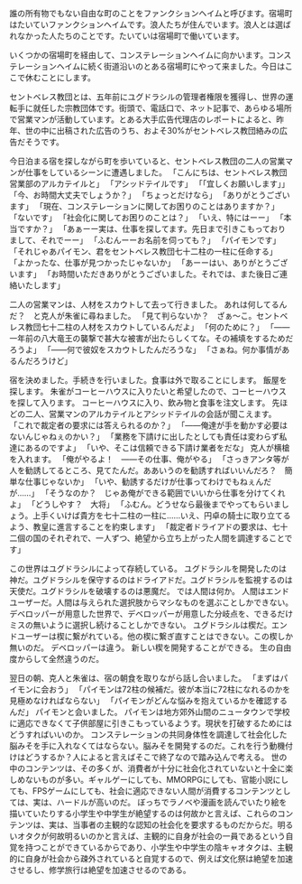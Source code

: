 誰の所有物でもない自由な町のことをファンクションヘイムと呼びます。宿場町はたいていファンクションヘイムです。浪人たちが住んでいます。浪人とは選ばれなかった人たちのことです。たいていは宿場町で働いています。

いくつかの宿場町を経由して、コンステレーションヘイムに向かいます。コンステレーションヘイムに続く街道沿いのとある宿場町にやって来ました。今日はここで休むことにします。

セントベレス教団とは、五年前にユグドラシルの管理者権限を獲得し、世界の運転手に就任した宗教団体です。街頭で、電話口で、ネット記事で、あらゆる場所で営業マンが活動しています。とある大手広告代理店のレポートによると、昨年、世の中に出稿された広告のうち、およそ30%がセントベレス教団絡みの広告だそうです。

今日泊まる宿を探しながら町を歩いていると、セントベレス教団の二人の営業マンが仕事をしているシーンに遭遇しました。
「こんにちは、セントベレス教団営業部のアルカテイルと」
「アシッドテイルです」
「「宜しくお願いします」」
「今、お時間大丈夫でしょうか？」
「ちょっとだけなら」
「ありがとうございます」
「現在、コンステレーションに関してお困りのことはありますか？」
「ないです」
「社会化に関してお困りのことは？」
「いえ、特にはーー」
「本当ですか？」
「あぁーー実は、仕事を探してます。先日まで引きこもっておりまして、それでーー」
「ふむんーーお名前を伺っても？」
「パイモンです」
「それじゃあパイモン、君をセントベレス教団七十二柱の一柱に任命する」
「よかったな、仕事が見つかったじゃないか」
「あーーはい、ありがとうございます」
「お時間いただきありがとうございました。それでは、また後日ご連絡いたします」

二人の営業マンは、人材をスカウトして去って行きました。
あれは何してるんだ？　と克人が朱雀に尋ねました。
「見て判らないか？　ざぁ～こ。セントベレス教団七十二柱の人材をスカウトしているんだよ」
「何のために？」
「――一年前の八大竜王の襲撃で甚大な被害が出たらしくてな。その補填をするためだろうよ」
「――何で彼奴をスカウトしたんだろうな」
「さぁね。何か事情があるんだろうけど」

宿を決めました。手続きを行いました。食事は外で取ることにします。
飯屋を探します。
朱雀がコーヒーハウスに入りたいと希望したので、コーヒーハウスを探して入ります。
コーヒーハウスに入り、飲み物と食事を注文します。
先ほどの二人、営業マンのアルカテイルとアシッドテイルの会話が聞こえます。
「これで裁定者の要求には答えられるのか？」
「――俺達が手を動かす必要はないんじゃねぇのかい？」
「業務を下請けに出したとしても責任は変わらず私達にあるのですよ」
「いや、そこは信頼できる下請け業者をだな」
克人が横槍を入れます。
「俺がやるよ！　――その仕事、俺がやる」
「さっきアンタ等が人を勧誘してるところ、見てたんだ。ああいうのを勧誘すればいいんだろ？　簡単な仕事じゃないか」
「いや、勧誘するだけが仕事ってわけでもねぇんだが……」
「そうなのか？　じゃあ俺ができる範囲でいいから仕事を分けてくれよ」
「どうしやす？　大将」
「ふむん。どうせなら最後までやってもらいましょう。上手くいけば貴方を七十二柱の一柱に……いえ、円卓の騎士に取り立てるよう、教皇に進言することを約束します」
「裁定者ドライアドの要求は、七十二個の国のそれぞれで、一人ずつ、絶望から立ち上がった人間を調達することです」

この世界はユグドラシルによって存続している。
ユグドラシルを開発したのは神だ。ユグドラシルを保守するのはドライアドだ。ユグドラシルを監視するのは天使だ。ユグドラシルを破壊するのは悪魔だ。
では人間は何か。
人間はエンドユーザーだ。人間は与えられた選択肢からマシなものを選ぶことしかできない。デベロッパーが用意した世界で、デベロッパーが用意した分岐点を、できるだけミスの無いように選択し続けることしかできない。
ユグドラシルは楔だ。エンドユーザーは楔に繋がれている。他の楔に繋ぎ直すことはできない。この楔しか無いのだ。
デベロッパーは違う。
新しい楔を開発することができる。
生の自由度からして全然違うのだ。

翌日の朝、克人と朱雀は、宿の朝食を取りながら話し合いました。
「まずはパイモンに会おう」
「パイモンは72柱の候補だ。彼が本当に72柱になれるのかを見極めなければならない」
「パイモンがどんな悩みを抱えているかを確認するんだ」
パイモンと会いました。
パイモンは地方郊外山間のニュータウンで学校に適応できなくて子供部屋に引きこもっているようす。現状を打破するためにはどうすればいいのか。
コンステレーションの共同身体性を調達して社会化した脳みそを手に入れなくてはならない。脳みそを開発するのだ。これを行う動機付けはどうするか？人によると言えばそこで終了なので踏み込んで考える。
世の中のコンテンツは、その多くが、消費者が十分に社会化されていないと十全に楽しめないものが多い。ギャルゲーにしても、MMORPGにしても、官能小説にしても、FPSゲームにしても、社会に適応できない人間が消費するコンテンツとしては、実は、ハードルが高いのだ。
ぼっちでラノベや漫画を読んでいたり絵を描いていたりする小学生や中学生が絶望するのは何故かと言えば、これらのコンテンツは、実は、当事者の主観的な認知の社会化を要求するものだからだ。明るいオタクが何故明るいのかと言えば、主観的に自身が社会の一員であるという自覚を持つことができているからであり、小学生や中学生の陰キャオタクは、主観的に自身が社会から疎外されていると自覚するので、例えば文化祭は絶望を加速させるし、修学旅行は絶望を加速させるのである。